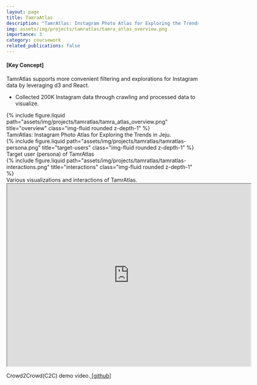 ```yaml
---
layout: page
title: TamraAtlas
description: "TamrAtlas: Instagram Photo Atlas for Exploring the Trends in Jeju<p style='text-align:right; color:gray'>2020 FW</p>"
img: assets/img/projects/tamratlas/tamra_atlas_overview.png
importance: 3
category: coursework
related_publications: false
---
```


#### [Key Concept]
TamrAtlas supports more convenient filtering and explorations for Instagram data by leveraging d3 and React. 
- Collected 200K Instagram data through crawling and processed data to visualize.

<div class="row justify-content-sm-center">
    <div class="col-sm mt-3 mt-md-0">
        {% include figure.liquid path="assets/img/projects/tamratlas/tamra_atlas_overview.png" title="overview" class="img-fluid rounded z-depth-1" %}
    </div>
</div>
<div class="caption">
    TamrAtlas: Instagram Photo Atlas for Exploring the Trends in Jeju.
</div>

<div class="row justify-content-sm-center">
    <div class="col-sm mt-3 mt-md-0">
        {% include figure.liquid path="assets/img/projects/tamratlas/tamratlas-persona.png" title="target-users" class="img-fluid rounded z-depth-1" %}
    </div>
</div>
<div class="caption">
    Target user (persona) of TamrAtlas
</div>

<div class="row justify-content-sm-center">
    <div class="col-sm mt-3 mt-md-0">
        {% include figure.liquid path="assets/img/projects/tamratlas/tamratlas-interactions.png" title="interactions" class="img-fluid rounded z-depth-1" %}
    </div>
</div>
<div class="caption">
    Various visualizations and interactions of TamrAtlas.
</div>

<div class="caption">
    <iframe src="https://drive.google.com/file/d/1AOZ0Q0W2oC2pfDaj2PyGJSp15u8E0gN6/preview" width="640" height="480" allow="autoplay"></iframe>
    <p>Crowd2Crowd(C2C) demo video.<a href="https://github.com/Edw2n/TamrAtlas-client"> [github]</a></p>
</div>
